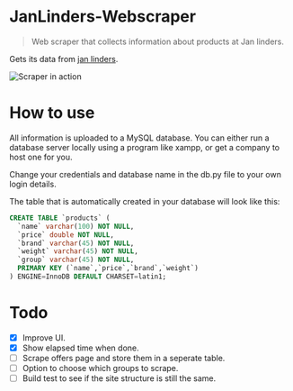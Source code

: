 # JanLinders-Webscraper
> Web scraper that collects information about products at Jan linders.

Gets its data from [jan linders](http://www.janlinders.nl/ons-assortiment.html).

![Scraper in action](https://cloud.githubusercontent.com/assets/23485653/24828120/c9dcfe7c-1c56-11e7-88c9-ee06d1bbc7e7.png)

# How to use
All information is uploaded to a MySQL database. 
You can either run a database server locally using a program like xampp,
or get a company to host one for you.

Change your credentials and database name in the db.py file to your own login details.

The table that is automatically created in your database will look like this:
```sql
CREATE TABLE `products` (
  `name` varchar(100) NOT NULL,
  `price` double NOT NULL,
  `brand` varchar(45) NOT NULL,
  `weight` varchar(45) NOT NULL,
  `group` varchar(45) NOT NULL,
  PRIMARY KEY (`name`,`price`,`brand`,`weight`)
) ENGINE=InnoDB DEFAULT CHARSET=latin1;
```

# Todo
- [x] Improve UI.
- [x] Show elapsed time when done.
- [ ] Scrape offers page and store them in a seperate table.
- [ ] Option to choose which groups to scrape.
- [ ] Build test to see if the site structure is still the same.
